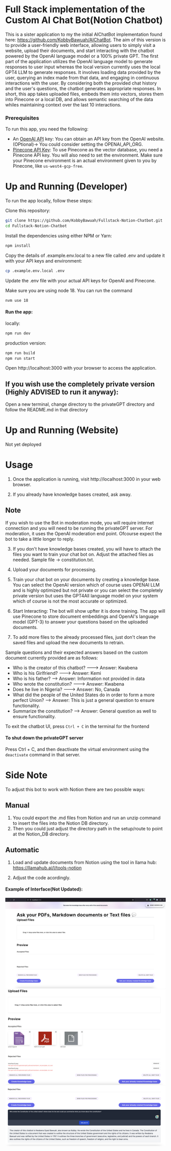 # Full Stack implementation of the Custom AI Chat Bot(Notion Chatbot)
This is a sister application to my the initial AIChatBot implementation found here: https://github.com/KobbyBawuah/AIChatBot. The aim of this version is to provide a user-friendly web interface, allowing users to simply visit a website, upload their documents, and start interacting with the chatbot powered by the OpenAI language model or a 100% private GPT. The first part of the application utilizes the OpenAI language model to generate responses to user input whereas the local version currently uses the local GPT4 LLM to generate responses. It involves loading data provided by the user, querying an index made from that data, and engaging in continuous interactions with the user. By considering both the provided chat history and the user's questions, the chatbot generates appropriate responses. In short, this app takes uploaded files, embeds them into vectors, stores them into Pinecone or a local DB, and allows semantic searching of the data whiles maintaining context over the last 10 interactions.


### Prerequisites
To run this app, you need the following:
- An [OpenAI API](https://platform.openai.com/) key: You can obtain an API key from the OpenAI website. (OPtional)-> You could consider setting the OPENAI_API_ORG.
- [Pinecone API Key](https://app.pinecone.io/organizations/-NalvPDNU4OBLzvzVC7t/projects/gcp-starter:5718e41/indexes): To use Pinecone as the vector database, you need a Pinecone API key. You will also need to set the environment. Make sure your Pinecone environment is an actual environment given to you by Pinecone, like `us-west4-gcp-free`.

# Up and Running (Developer)
To run the app locally, follow these steps:

Clone this repository:
```bash
git clone https://github.com/KobbyBawuah/Fullstack-Notion-Chatbot.git
cd Fullstack-Notion-Chatbot
```

Install the dependencies using either NPM or Yarn:
```bash
npm install
```

Copy the details of .example.env.local to a new file called .env and update it with your API keys and environment:
```bash
cp .example.env.local .env
```

Update the .env file with your actual API keys for OpenAI and Pinecone.

Make sure you are using node 18. You can run the command
```bash
nvm use 18 
```

#### Run the app:
locally:
```bash
npm run dev
```

production version:
```bash
npm run build
npm run start
```

Open http://localhost:3000 with your browser to access the application.

## If you wish use the completely private version (Highly ADVISED to run it anyway): 

Open a new terminal, change directory to the privateGPT directory and follow the README.md in that directory

# Up and Running (Website)
Not yet deployed


# Usage
1. Once the application is running, visit http://localhost:3000 in your web browser.

2. If you already have knowledge bases created, ask away. 

## Note 

If you wish to use the Bot in moderation mode, you will require internet connection and you will need to be running the privateGPT server. For moderation, it uses the OpenAI moderation end point. Ofcourse expect the bot to take a little longer to reply.

3. If you don't have knowledge bases created, you will have to attach the files you want to train your chat bot on. Adjust the attached files as needed. Sample file -> constitution.txt.

4. Upload your documents for processing. 

5. Train your chat bot on your documents by creating a knowledge base. You can select the OpenAI version which of course uses OPENAI LLM and is highly optimized but not private or you can select the completely private version but uses the GPT4All language model on your system which of course is not the most accurate or optimized. 

6. Start Interacting: The bot will show upfter it is done training. The app will use Pinecone to store document embeddings and OpenAI's language model (GPT-3) to answer your questions based on the uploaded documents.

7. To add more files to the already processed files, just don't clean the saved files and upload the new documents to retrain. 

Sample questions and their expected answers based on the custom document currently provided are as follows:
- Who is the creator of this chatbot? ---> Answer: Kwabena
- Who is his Girlfriend? ---> Answer: Kemi
- Who is his father? --> Answer: Information not provided in data
- Who wrote the constitution? ---> Answer: Kwabena
- Does he live in Nigeria? ---> Answer: No, Canada
- What did the people of the United States do in order to form a more perfect Union? --> Answer: This is just a general question to ensure functionality. 
- Summarize the constitution? --> Answer: General question as well to ensure functionality.

To exit the chatbot UI, press `Ctrl + C` in the terminal for the frontend

#### To shut down the privateGPT server
Press Ctrl + C, and then deactivate the virtual environment using the `deactivate` command in that server.

# Side Note
To adjust this bot to work with Notion there are two possible ways:

## Manual 
1. You could export the .md files from Notion and run an unzip command to insert the files into the Notion DB directory.
2. Then you could just adjust the directory path in the setup/route to point at the Notion_DB directory. 

## Automatic
1. Load and update documents from Notion using the tool in llama hub:
https://llamahub.ai/l/tools-notion 

2. Adjust the code acordingly. 

#### Example of Interface(Not Updated):
![Example image of interface](images/interface1.png)
![Preview](images/interface2.png)
![SearchBot example](images/interface3.png)
